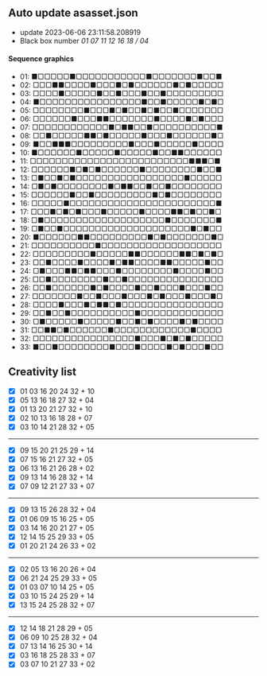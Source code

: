 ## Auto update asasset.json

* update 2023-06-06 23:11:58.208919
* Black box number _01 07 11 12 16 18 / 04_
#### Sequence graphics

* 01: ■□□□□□■□□□□□□□□□□□■□□□□□□□■□□■
* 02: □□□■■□□□□■□□□■□■□□□□□□■□■□□□□□
* 03: □□□□■□□□□□■□□■□□□■□□■□□□□□□□□□
* 04: ■□□□□□□□□□□□□□□□□■□□■□□□□□■□■□
* 05: □□□□□□□□■□□□■□■□□■□■□□■□□□□□□□
* 06: □□□□□□■□□□■■□□□□□□□■□□□□■□■□□□
* 07: □□□□□□□□□□□□■□■■□□■□□□□□□□□□□■
* 08: □□■□□□□□■■□■□□□□□■□□□■□□□□□□■□
* 09: ■□□■■■□□□□□□□□□■□□□■□□□□□■□□□□
* 10: ■□□□□□□■□□□□□■□□□□□■□□■■□□□□□□
* 11: □□□□□□□□□□□□□□□□□□□□□□□□□■■■□■
* 12: □□□□□□■□■□■□□□□□□■□□□□□□□□■□□■
* 13: □■□□■□■□□□□□□□□□□□□□□□□□■□□□□□
* 14: □■□■□□□□□□□□■□■■□□■□□■□□□□□□□□
* 15: □□□□□□■□□■□□□□□□□□□■□■□□□□□□□□
* 16: □□□□□■□□□□□□□□□□□□□□□□□□□□□□□■
* 17: □□□■□■□■□□□■□□□□□■□□□□■■□■□□■□
* 18: □■□□□□□□□□□□□□□□□□□□□■□□□□□□□■
* 19: □■□□■□□□□□□□□□□□□□□□□□□□□■□■□□
* 20: ■□□□□□□■■□□□□□□□□□■□■□□□□□□□■□
* 21: □□□□□□□□□□■□□□□□□□□□□□□□□□□□□□
* 22: □□□□□□□□□■□□□□□■■□□□□□□■■□■□■□
* 23: □□■□□□□■□□□□■□■■□□□□■■□□□□□■□□
* 24: □■□□□■■□■■□□□■□□□□□□□□■□□□□■□□
* 25: □□■□□□□□□□□■□□■□□□□□□□□□□□□□□□
* 26: □□■□□□□□□■□■□□□□■□□■□□□■□□□■□□
* 27: □□□□□□□■□□■□□□■□□□■□■□□□■□□□■□
* 28: □□□□■□□□■□■■□■□□□□□□□□□□□□□□□□
* 29: □□■□□■□□□□□□□□□□■□□□□□□□□□□□□□
* 30: □■□□□□□■□□□□□■□□■□■□□□□■□■□□□□
* 31: □□■■□■□□□□□□■□□□□□□□□□□□□■□□□□
* 32: □□□□□□□□□□□□□□□□■□□□■□■□■□□□□□
* 33: ■□□■□□□□□□□□■□□□■□□□□■□■□□□■□□
## Creativity list

- [x] 01 03 16 20 24 32 + 10
- [x] 05 13 16 18 27 32 + 04
- [x] 01 13 20 21 27 32 + 10
- [x] 02 10 13 16 18 28 + 07
- [x] 03 10 14 21 28 32 + 05
***
- [x] 09 15 20 21 25 29 + 14
- [x] 07 15 16 21 27 32 + 05
- [x] 06 13 16 21 26 28 + 02
- [x] 09 13 14 16 28 32 + 14
- [x] 07 09 12 21 27 33 + 07
***
- [x] 09 13 15 26 28 32 + 04
- [x] 01 06 09 15 16 25 + 05
- [x] 03 14 16 20 21 27 + 05
- [x] 12 14 15 25 29 33 + 05
- [x] 01 20 21 24 26 33 + 02
***
- [x] 02 05 13 16 20 26 + 04
- [x] 06 21 24 25 29 33 + 05
- [x] 01 03 07 10 14 25 + 05
- [x] 03 10 15 24 25 29 + 14
- [x] 13 15 24 25 28 32 + 07
***
- [x] 12 14 18 21 28 29 + 05
- [x] 06 09 10 25 28 32 + 04
- [x] 07 13 14 16 25 30 + 14
- [x] 03 16 18 25 28 33 + 07
- [x] 03 07 10 21 27 33 + 02
